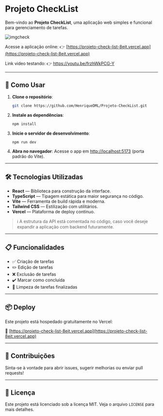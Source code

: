 # Projeto CheckList

Bem-vindo ao **Projeto CheckList**, uma aplicação web simples e funcional para gerenciamento de tarefas.

![imgcheck](https://github.com/user-attachments/assets/8331f4e7-ade9-4bb1-a009-88d9ff0de04e)

Acesse a aplicação online:
👉 [https://projeto-check-list-8ejt.vercel.app](https://projeto-check-list-8ejt.vercel.app) 

Link video testando:
👉 https://youtu.be/frzhWkPCG-Y

---

## 🚀 Como Usar

1. **Clone o repositório**:
   ```bash
   git clone https://github.com/HenriqueDML/Projeto-CheckList.git
   ```

2. **Instale as dependências**:
   ```bash
   npm install
   ```

3. **Inicie o servidor de desenvolvimento**:
   ```bash
   npm run dev
   ```

4. **Abra no navegador**:
   Acesse o app em [http://localhost:5173](http://localhost:5173) (porta padrão do Vite).

---

## 🛠️ Tecnologias Utilizadas

- **React** — Biblioteca para construção da interface.
- **TypeScript** — Tipagem estática para maior segurança no código.
- **Vite** — Ferramenta de build rápida e moderna.
- **Tailwind CSS** — Estilização com utilitários.
- **Vercel** — Plataforma de deploy contínuo.

> ℹ️ A estrutura da API está comentada no código, caso você deseje expandir a aplicação com backend futuramente.

---

## 📋 Funcionalidades

- ✅ Criação de tarefas
- ✏️ Edição de tarefas
- ❌ Exclusão de tarefas
- ✔️ Marcar como concluída
- 🧼 Limpeza de tarefas finalizadas

---

## 📦 Deploy

Este projeto está hospedado gratuitamente no Vercel:

🔗 [https://projeto-check-list-8ejt.vercel.app](https://projeto-check-list-8ejt.vercel.app)

---

## 🤝 Contribuições

Sinta-se à vontade para abrir issues, sugerir melhorias ou enviar pull requests!

---

## 📄 Licença

Este projeto está licenciado sob a licença MIT. Veja o arquivo `LICENSE` para mais detalhes.
